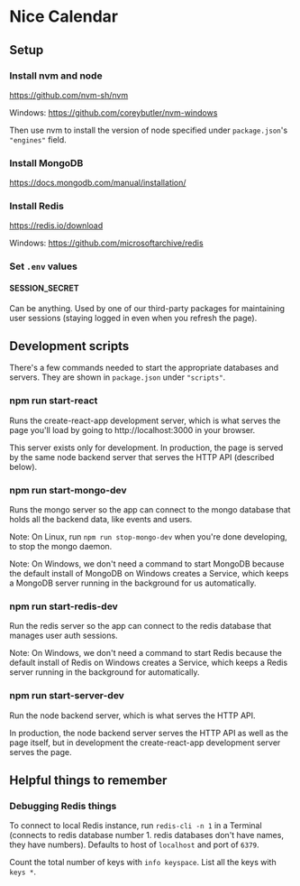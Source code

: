 # Nice Calendar

## Setup

### Install nvm and node

https://github.com/nvm-sh/nvm

Windows: https://github.com/coreybutler/nvm-windows

Then use nvm to install the version of node specified under `package.json`'s `"engines"` field.

### Install MongoDB

https://docs.mongodb.com/manual/installation/

### Install Redis

https://redis.io/download

Windows: https://github.com/microsoftarchive/redis

### Set `.env` values

#### SESSION_SECRET

Can be anything. Used by one of our third-party packages for maintaining user sessions (staying logged in even when you refresh the page).

## Development scripts

There's a few commands needed to start the appropriate databases and servers. They are shown in `package.json` under `"scripts"`.

### npm run start-react

Runs the create-react-app development server, which is what serves the page you'll load by going to http://localhost:3000 in your browser.

This server exists only for development. In production, the page is served by the same node backend server that serves the HTTP API (described below).

### npm run start-mongo-dev

Runs the mongo server so the app can connect to the mongo database that holds all the backend data, like events and users.

Note: On Linux, run `npm run stop-mongo-dev` when you're done developing, to stop the mongo daemon.

Note: On Windows, we don't need a command to start MongoDB because the default install of MongoDB on Windows creates a Service, which keeps a MongoDB server running in the background for us automatically.

### npm run start-redis-dev

Run the redis server so the app can connect to the redis database that manages user auth sessions.

Note: On Windows, we don't need a command to start Redis because the default install of Redis on Windows creates a Service, which keeps a Redis server running in the background for automatically.

### npm run start-server-dev

Run the node backend server, which is what serves the HTTP API.

In production, the node backend server serves the HTTP API as well as the page itself, but in development the create-react-app development server serves the page.

## Helpful things to remember

### Debugging Redis things

To connect to local Redis instance, run `redis-cli -n 1` in a Terminal (connects to redis database number 1. redis databases don't have names, they have numbers). Defaults to host of `localhost` and port of `6379`.

Count the total number of keys with `info keyspace`. List all the keys with `keys *`.
